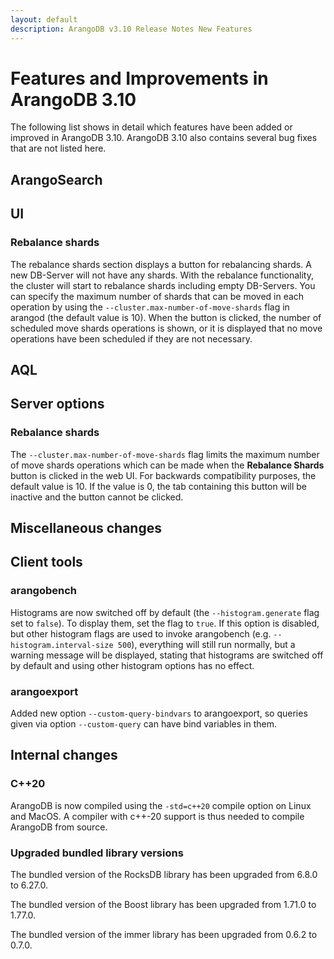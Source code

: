 ```yaml
---
layout: default
description: ArangoDB v3.10 Release Notes New Features
---
```

Features and Improvements in ArangoDB 3.10
==========================================

The following list shows in detail which features have been added or improved in
ArangoDB 3.10. ArangoDB 3.10 also contains several bug fixes that are not listed
here.

ArangoSearch
------------



UI
--

### Rebalance shards

The rebalance shards section displays a button for rebalancing shards. A new DB-Server will not have any shards. With the rebalance functionality, 
the cluster will start to rebalance shards including empty DB-Servers. You can specify the maximum number of shards that can be 
moved in each operation by using the `--cluster.max-number-of-move-shards` flag in arangod (the default value is 10).
When the button is clicked, the number of scheduled move shards operations is shown, or it is displayed that 
no move operations have been scheduled if they are not necessary.


AQL
---



Server options
--------------

### Rebalance shards

The `--cluster.max-number-of-move-shards` flag limits the maximum number of move shards operations which can be made when the **Rebalance Shards** button is clicked in the web UI. For backwards compatibility purposes, the default value is 10. If the value is 0, the tab containing this button will be inactive and the button cannot be clicked.


Miscellaneous changes
---------------------



Client tools
------------


### arangobench

Histograms are now switched off by default (the `--histogram.generate` flag set to `false`). To display them, set the flag to `true`.
If this option is disabled, but other histogram flags are used to invoke arangobench (e.g. `--histogram.interval-size 500`), everything will still run normally, but a warning message will be displayed, stating that histograms are switched off by default and using other histogram options has no effect.


### arangoexport

Added new option `--custom-query-bindvars` to arangoexport, so queries given via option `--custom-query` can have bind variables in them. 


Internal changes
----------------

### C++20 

ArangoDB is now compiled using the `-std=c++20` compile option on Linux and MacOS.
A compiler with c++-20 support is thus needed to compile ArangoDB from source.

### Upgraded bundled library versions

The bundled version of the RocksDB library has been upgraded from 6.8.0 to 6.27.0.

The bundled version of the Boost library has been upgraded from 1.71.0 to 1.77.0.

The bundled version of the immer library has been upgraded from 0.6.2 to 0.7.0.
